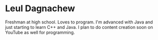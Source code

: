 # Leul Dagnachew
Freshman at high school. Loves to program. I'm advanced with Java and just starting to learn C++ and Java. I plan to do content creation soon on YouTube as well for programming.
